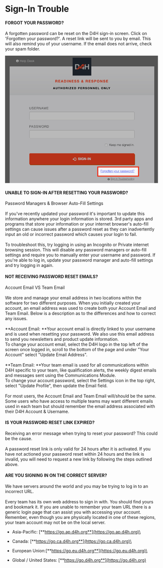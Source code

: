 # Sign-In Trouble

#### FORGOT YOUR PASSWORD?

A forgotten password can be reset on the D4H sign-in screen. Click on 'Forgotten your password?'. A reset link will be sent to you by email. This will also remind you of your username. If the email does not arrive, check your spam folder.

![](<../../.gitbook/assets/forgot your password.png>)



#### UNABLE TO SIGN-IN AFTER RESETTING YOUR PASSWORD?

Password Managers & Browser Auto-Fill Settings\
\
If you've recently updated your password it's important to update this information anywhere your login information is stored. 3rd party apps and programs that store your information or your internet browser's auto-fill settings can cause issues after a password reset as they can inadvertently input an old or incorrect password which causes your login to fail.\
\
To troubleshoot this, try logging in using an Incognito or Private internet browsing session. This will disable any password managers or auto-fill settings and require you to manually enter your username and password. If you're able to log in, update your password manager and auto-fill settings and try logging in again. 



#### NOT RECEIVING PASSWORD RESET EMAILS?

Account Email VS Team Email\
\
We store and manage your email address in two locations within the software for two different purposes. When you initially created your account, an email address was used to create both your Account Email and Team Email. Below is a description as to the differences and how to correct any issues.\
\
**Account Email: **Your account email is directly linked to your username and is used when resetting your password. We also use this email address to send you newsletters and product update information.\
To change your account email, select the D4H logo in the top left of the screen once logged in, scroll to the bottom of the page and under "Your Account" select "Update Email Address".\
\
**Team Email: **Your team email is used for all communications within D4H specific to your team, like qualification alerts, the weekly digest emails and messages sent using the Communications Module. \
To change your account password, select the Settings icon in the top right, select "Update Profile", then update the Email field. \
\
For most users, the Account Email and Team Email will/should be the same. Some users who have access to multiple teams may want different emails used in each team but should remember the email address associated with their D4H Account & Username.



#### IS YOUR PASSWORD RESET LINK EXPIRED?

Receiving an error message when trying to reset your password? This could be the cause.\
\
A password reset link is only valid for 24 hours after it is activated. If you have not actioned your password reset within 24 hours and the link is invalid, you will need to request a new link by following the steps outlined above.



#### ARE YOU SIGNING IN ON THE CORRECT SERVER?

We have servers around the world and you may be trying to log in to an incorrect URL.\
\
Every team has its own web address to sign in with. You should find yours and bookmark it. If you are unable to remember your team URL there is a generic login page that can assist you with accessing your account. \
Remember, even though you are physically located in one of these regions, your team account may not be on the local server. 

* Asia-Pacific: [**https://go.ap.d4h.org**](https://go.ap.d4h.org)\

* Canada: [**https://go.ca.d4h.org**](https://go.ca.d4h.org)\

* European Union:[**https://go.eu.d4h.org**](https://go.eu.d4h.org)\

* Global / United States: [**https://go.d4h.org**](https://go.d4h.org)
